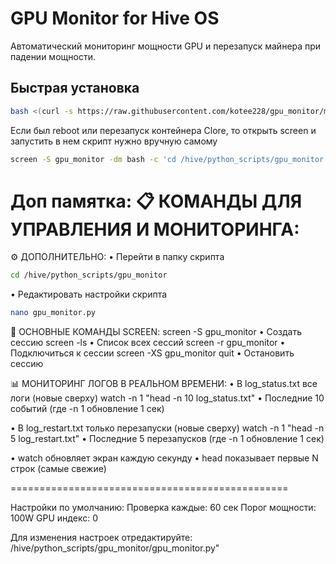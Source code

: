 # GPU Monitor for Hive OS

Автоматический мониторинг мощности GPU и перезапуск майнера при падении мощности.

## Быстрая установка

```bash
bash <(curl -s https://raw.githubusercontent.com/kotee228/gpu_monitor/main/install.sh)
```

Если был reboot или перезапуск контейнера Clore, то открыть screen и запустить в нем скрипт нужно вручную самому
```bash
screen -S gpu_monitor -dm bash -c 'cd /hive/python_scripts/gpu_monitor && source venv/bin/activate && python gpu_monitor.py'
```

Доп памятка:
📋 КОМАНДЫ ДЛЯ УПРАВЛЕНИЯ И МОНИТОРИНГА:
================================================

⚙️  ДОПОЛНИТЕЛЬНО:
• Перейти в папку скрипта
```bash
cd /hive/python_scripts/gpu_monitor
```
• Редактировать настройки скрипта
```bash
nano gpu_monitor.py          
```

🎯 ОСНОВНЫЕ КОМАНДЫ SCREEN:
  screen -S gpu_monitor        • Создать сессию
  screen -ls                   • Список всех сессий
  screen -r gpu_monitor        • Подключиться к сессии
  screen -XS gpu_monitor quit  • Остановить сессию

📊 МОНИТОРИНГ ЛОГОВ В РЕАЛЬНОМ ВРЕМЕНИ:
  • В log_status.txt все логи (новые сверху)
  watch -n 1 \"head -n 10 log_status.txt\"   • Последние 10 событий (где -n 1 обновление 1 сек)

  • В log_restart.txt только перезапуски (новые сверху)
  watch -n 1 \"head -n 5 log_restart.txt\"   • Последние 5 перезапусков (где -n 1 обновление 1 сек)

  • watch обновляет экран каждую секунду
  • head показывает первые N строк (самые свежие)

================================================

Настройки по умолчанию:
  Проверка каждые: 60 сек
  Порог мощности:   100W
  GPU индекс:       0

Для изменения настроек отредактируйте:
 /hive/python_scripts/gpu_monitor/gpu_monitor.py"
